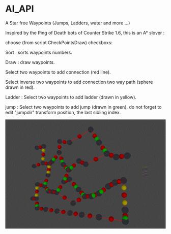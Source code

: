 # AI_API
A Star free Waypoints (Jumps, Ladders, water and more ...)

Inspired by the Ping of Death bots of Counter Strike 1.6, this is an A* slover :

choose (from script CheckPointsDraw) checkboxs:

Sort : sorts waypoints numbers.

Draw : draw waypoints.

Select two waypoints to add connection (red line).

Select inverse two waypoints to add connection two way path (sphere drawn in red).

Ladder : Select two waypoints to add ladder (drawn in yellow).

jump : Select two waypoints to add jump (drawn in green), do not forget to edit "jumpdir" transform position, the last sibling index.

![Alt text](Screenshot_1.gif?raw=true "pic")


